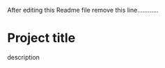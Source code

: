 After editing this Readme file remove this line............
<h1>Project title</h1>
<p>description</p>

